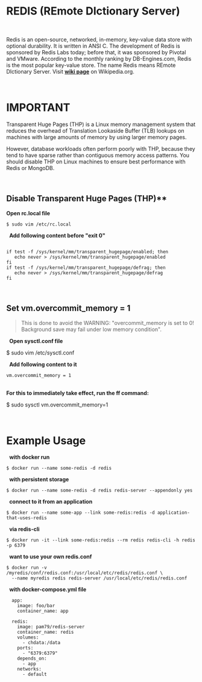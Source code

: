 # **REDIS (REmote DIctionary Server)**
&nbsp;

Redis is an open-source, networked, in-memory, key-value data store with optional durability. It is written in ANSI C. The development of Redis is sponsored by Redis Labs today; before that, it was sponsored by Pivotal and VMware. According to the monthly ranking by DB-Engines.com, Redis is the most popular key-value store. The name Redis means REmote DIctionary Server. Visit [**wiki page**](https://en.wikipedia.org/wiki/Redis) on Wikipedia.org.

&nbsp;
# IMPORTANT

Transparent Huge Pages (THP) is a Linux memory management system that reduces the overhead of Translation Lookaside Buffer (TLB) lookups on machines with large amounts of memory by using larger memory pages.

However, database workloads often perform poorly with THP, because they tend to have sparse rather than contiguous memory access patterns. You should disable THP on Linux machines to ensure best performance with Redis or MongoDB.

&nbsp;
## Disable Transparent Huge Pages (THP)**

**Open rc.local file**

```shell
$ sudo vim /etc/rc.local
```

&nbsp;
**Add following content before "exit 0"**

```shell

if test -f /sys/kernel/mm/transparent_hugepage/enabled; then
   echo never > /sys/kernel/mm/transparent_hugepage/enabled
fi
if test -f /sys/kernel/mm/transparent_hugepage/defrag; then
   echo never > /sys/kernel/mm/transparent_hugepage/defrag
fi

```

&nbsp;
## Set vm.overcommit_memory = 1

>This is done to avoid the WARNING: "overcommit_memory is set to 0! Background save may fail under low memory condition".

&nbsp;
**Open sysctl.conf file**

$ sudo vim /etc/sysctl.conf

&nbsp;
**Add following content to it**

`vm.overcommit_memory = 1`

&nbsp;  
**For this to immediately take effect, run the ff command:**

$ sudo sysctl vm.overcommit_memory=1

&nbsp;
# Example Usage

&nbsp;
**with docker run**

```shell
$ docker run --name some-redis -d redis
```

&nbsp;
**with persistent storage**

```shell
$ docker run --name some-redis -d redis redis-server --appendonly yes
```

&nbsp;
**connect to it from an application**

```shell
$ docker run --name some-app --link some-redis:redis -d application-that-uses-redis
```

&nbsp;
**via redis-cli**

```shell
$ docker run -it --link some-redis:redis --rm redis redis-cli -h redis -p 6379
```

&nbsp;
**want to use your own redis.conf**

```shell
$ docker run -v /myredis/conf/redis.conf:/usr/local/etc/redis/redis.conf \
  --name myredis redis redis-server /usr/local/etc/redis/redis.conf
```

&nbsp;
**with docker-compose.yml file**

```shell
  app:
    image: foo/bar
    container_name: app
  
  redis:
    image: pam79/redis-server
    container_name: redis
    volumes:
      - chdata:/data
    ports:
      - "6379:6379"
    depends_on:
      - app
    networks:
	  - default
```
